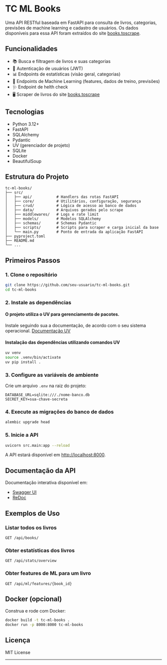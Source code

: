# TC ML Books

Uma API RESTful baseada em FastAPI para consulta de livros, categorias, previsões de machine learning e cadastro de usuários. 
Os dados disponíveis para essa API foram extraídos do site [books.toscrape](https://books.toscrape.com/).

## Funcionalidades

- 📚 Busca e filtragem de livros e suas categorias
- 👤 Autenticação de usuários (JWT)
- 📊 Endpoints de estatísticas (visão geral, categorias)
- 🤖 Endpoints de Machine Learning (features, dados de treino, previsões)
- 🩺 Endpoint de helth check
- 🖥️ Scraper de livros do site [books.toscrape](https://books.toscrape.com/)

## Tecnologias

- Python 3.12+
- FastAPI
- SQLAlchemy
- Pydantic
- UV (gerenciador de projeto)
- SQLite
- Docker
- BeautifulSoup

## Estrutura do Projeto

```
tc-ml-books/
├── src/
│   ├── api/           # Handlers das rotas FastAPI
│   ├── core/          # Utilitários, configuração, segurança
│   ├── crud/          # Lógica de acesso ao banco de dados
│   ├── data/          # Arquivos gerados pelo scrape
│   ├── middlewares/   # Logs e rate limit
│   ├── models/        # Modelos SQLAlchemy
│   ├── schemas/       # Schemas Pydantic
│   ├── scripts/       # Scripts para scraper e carga inicial da base
│   └── main.py        # Ponto de entrada da aplicação FastAPI
├── pyproject.toml
├── README.md
└── ...
```

## Primeiros Passos

### 1. Clone o repositório

```bash
git clone https://github.com/seu-usuario/tc-ml-books.git
cd tc-ml-books
```

### 2. Instale as dependências

#### O projeto utiliza o UV para gerenciamento de pacotes.
Instale seguindo sua a documentação, de acordo com o seu sistema operacional. [Documentação UV](https://docs.astral.sh/uv/getting-started/installation/)

#### Instalação das dependências utilizando comandos UV
```bash
uv venv
source .venv/bin/activate
uv pip install .
```

### 3. Configure as variáveis de ambiente

Crie um arquivo `.env` na raiz do projeto:

```
DATABASE_URL=sqlite:///./nome-banco.db
SECRET_KEY=sua-chave-secreta
```

### 4. Execute as migrações do banco de dados

```bash
alembic upgrade head
```

### 5. Inicie a API

```bash
uvicorn src.main:app --reload
```

A API estará disponível em [http://localhost:8000](http://localhost:8000).

## Documentação da API

Documentação interativa disponível em:

- [Swagger UI](http://localhost:8000/docs)
- [ReDoc](http://localhost:8000/redoc)

## Exemplos de Uso

### Listar todos os livros

```http
GET /api/books/
```

### Obter estatísticas dos livros

```http
GET /api/stats/overview
```

### Obter features de ML para um livro

```http
GET /api/ml/features/{book_id}
```

## Docker (opcional)

Construa e rode com Docker:

```bash
docker build -t tc-ml-books .
docker run -p 8000:8000 tc-ml-books
```

## Licença

MIT License

---

